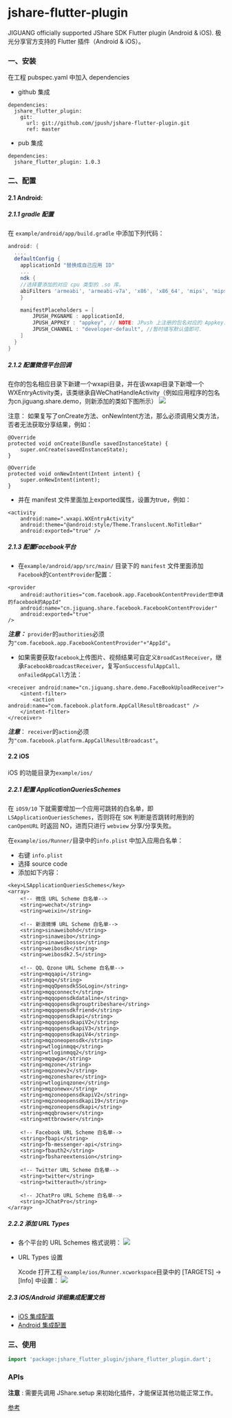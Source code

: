 # jshare-flutter-plugin
JIGUANG officially supported JShare SDK Flutter plugin (Android &amp; iOS). 极光分享官方支持的 Flutter 插件（Android &amp; iOS）。


### 一、安装

在工程 pubspec.yaml 中加入 dependencies

+ github 集成 

``` 
dependencies:
  jshare_flutter_plugin:
    git:
      url: git://github.com/jpush/jshare-flutter-plugin.git
      ref: master
```

+ pub 集成

```
dependencies:
  jshare_flutter_plugin: 1.0.3
```

### 二、配置

#### 2.1 Android:

##### 2.1.1 gradle 配置

在 `example/android/app/build.gradle` 中添加下列代码：

```groovy
android: {
  ....
  defaultConfig {
    applicationId "替换成自己应用 ID"
    ...
    ndk {
	//选择要添加的对应 cpu 类型的 .so 库。
	abiFilters 'armeabi', 'armeabi-v7a', 'x86', 'x86_64', 'mips', 'mips64', 'arm64-v8a',        
    }

    manifestPlaceholders = [
        JPUSH_PKGNAME : applicationId,
        JPUSH_APPKEY : "appkey", // NOTE: JPush 上注册的包名对应的 Appkey.
        JPUSH_CHANNEL : "developer-default", //暂时填写默认值即可.
    ]
  }    
}
```

##### 2.1.2 配置微信平台回调

在你的包名相应目录下新建一个wxapi目录，并在该wxapi目录下新增一个WXEntryActivity类，该类继承自WeChatHandleActivity（例如应用程序的包名为cn.jiguang.share.demo，则新添加的类如下图所示）
![](./res/set_wxapi.png)

注意： 如果复写了onCreate方法、onNewIntent方法，那么必须调用父类方法，否者无法获取分享结果，例如：

```
@Override
protected void onCreate(Bundle savedInstanceState) {
    super.onCreate(savedInstanceState);
}

@Override
protected void onNewIntent(Intent intent) {
    super.onNewIntent(intent);
}
```
+ 并在 manifest 文件里面加上exported属性，设置为true，例如：

```
<activity
    android:name=".wxapi.WXEntryActivity"
    android:theme="@android:style/Theme.Translucent.NoTitleBar"
    android:exported="true" />
```

##### 2.1.3 配置Facebook平台
+ 在`example/android/app/src/main/` 目录下的 `manifest` 文件里面添加 `Facebook`的`ContentProvider`配置：

```
<provider
    android:authorities="com.facebook.app.FacebookContentProvider您申请的facebook的AppId"
    android:name="cn.jiguang.share.facebook.FacebookContentProvider"
    android:exported="true"
/>
```
***注意：*** `provider`的`authorities`必须为`"com.facebook.app.FacebookContentProvider"+"AppId"`。
+ 如果需要获取`facebook`上传图片、视频结果可自定义`BroadCastReceiver`，继承`FacebookBroadcastReceiver`，复写`onSuccessfulAppCall、onFailedAppCall`方法：

```
<receiver android:name="cn.jiguang.share.demo.FaceBookUploadReceiver">
    <intent-filter>
        <action android:name="com.facebook.platform.AppCallResultBroadcast" />
    </intent-filter>
</receiver>
```
***注意***： `receiver`的`action`必须为`"com.facebook.platform.AppCallResultBroadcast"`。

#### 2.2 iOS
iOS 的功能目录为`example/ios/`
##### 2.2.1 配置 ApplicationQueriesSchemes

在 `iOS9/10` 下就需要增加一个应用可跳转的白名单，即 `LSApplicationQueriesSchemes`，否则将在 `SDK` 判断是否跳转时用到的`canOpenURL` 时返回 NO，进而只进行 `webview` 分享/分享失败。

在`example/ios/Runner/`目录中的`info.plist` 中加入应用白名单：

+ 右键 `info.plist`
+ 选择 source code
+ 添加如下内容：

```
<key>LSApplicationQueriesSchemes</key>
<array>
    <!-- 微信 URL Scheme 白名单-->
    <string>wechat</string>
    <string>weixin</string>

    <!-- 新浪微博 URL Scheme 白名单-->
    <string>sinaweibohd</string>
    <string>sinaweibo</string>
    <string>sinaweibosso</string>
    <string>weibosdk</string>
    <string>weibosdk2.5</string>

    <!-- QQ、Qzone URL Scheme 白名单-->
    <string>mqqapi</string>
    <string>mqq</string>
    <string>mqqOpensdkSSoLogin</string>
    <string>mqqconnect</string>
    <string>mqqopensdkdataline</string>
    <string>mqqopensdkgrouptribeshare</string>
    <string>mqqopensdkfriend</string>
    <string>mqqopensdkapi</string>
    <string>mqqopensdkapiV2</string>
    <string>mqqopensdkapiV3</string>
    <string>mqqopensdkapiV4</string>
    <string>mqzoneopensdk</string>
    <string>wtloginmqq</string>
    <string>wtloginmqq2</string>
    <string>mqqwpa</string>
    <string>mqzone</string>
    <string>mqzonev2</string>
    <string>mqzoneshare</string>
    <string>wtloginqzone</string>
    <string>mqzonewx</string>
    <string>mqzoneopensdkapiV2</string>
    <string>mqzoneopensdkapi19</string>
    <string>mqzoneopensdkapi</string>
    <string>mqqbrowser</string>
    <string>mttbrowser</string>

    <!-- Facebook URL Scheme 白名单-->
    <string>fbapi</string>
    <string>fb-messenger-api</string>
    <string>fbauth2</string>
    <string>fbshareextension</string>

    <!-- Twitter URL Scheme 白名单-->
    <string>twitter</string>
    <string>twitterauth</string>

    <!-- JChatPro URL Scheme 白名单-->
    <string>JChatPro</string>
</array>
```

##### 2.2.2 添加 URL Types

+ 各个平台的 URL Schemes 格式说明：
![](./res/set_ios_scheme.jpg)

+ URL Types 设置
	
	Xcode 打开工程 `example/ios/Runner.xcworkspace`目录中的 [TARGETS] -> [Info] 中设置： 
![](./res/set_ios_scheme2.png)

##### 2.3 iOS/Android 详细集成配置文档
+ [iOS 集成配置](https://docs.jiguang.cn/jshare/client/iOS/ios_sdk/)
+ [Android 集成配置](https://docs.jiguang.cn/jshare/client/Android/android_sdk/)

### 三、使用

```dart
import 'package:jshare_flutter_plugin/jshare_flutter_plugin.dart';
```

### APIs

**注意** : 需要先调用 JShare.setup 来初始化插件，才能保证其他功能正常工作。

 [参考](./documents/APIs.md)

